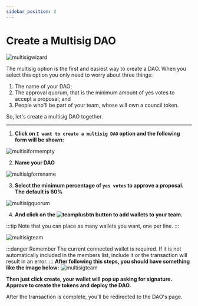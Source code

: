 ```yaml
---
sidebar_position: 2
---
```


# Create a Multisig DAO

![multisigwizard](/img/multisig-DAO/multisig-wizard.png)

The multisig option is the first and easiest way to create a DAO. When you select this option you only need to worry about three things:

1. The name of your DAO;
2. The approval quorum, that is the minimum amount of yes votes to accept a proposal; and
3. People who'll be part of your team, whose will own a council token.

So, let's create a multisig DAO together.

---

1. **Click on `I want to create a multisig DAO` option and the following form will be shown:**

![multisiformempty](/img/multisig-DAO/multisig-form-empty.png)

2. **Name your DAO**

![multisigformname](/img/multisig-DAO/multisig-name.png)

3. **Select the minimum percentage of `yes votes` to approve a proposal. The default is 60%**

![multisigquorum](/img/multisig-DAO/multisig-quorum.png)

4. **And click on the
   ![teamplusbtn](/img/multisig-DAO/team-plus-btn.png)
   button to add wallets to your team.**

:::tip
Note that you can place as many wallets you want, one per line.
:::

![multisigteam](/img/multisig-DAO/multisig-team.png)

:::danger Remember
The current connected wallet is required. If it is not automatically included in the members list, include it or the transaction will result in an error.
:::
**After following this steps, you should have something like the image below:**
![multisigteam](/img/multisig-DAO/multisig-form.png)

**Then just click create, your wallet will pop up asking for signature. Approve to create the tokens and deploy the DAO.**

After the transaction is complete, you'll be redirected to the DAO's page.
